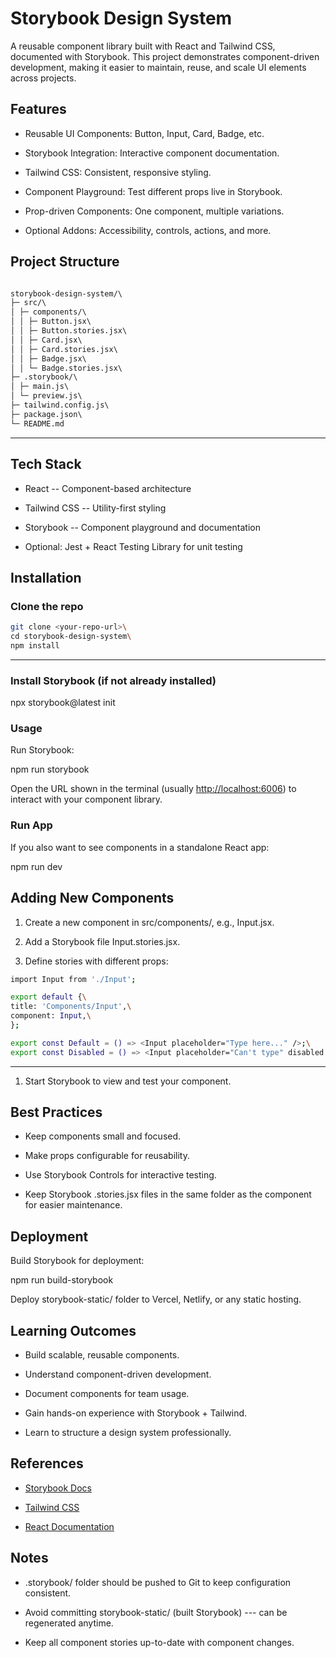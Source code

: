 # Storybook Design System

A reusable component library built with React and Tailwind CSS, documented with Storybook. This project demonstrates component-driven development, making it easier to maintain, reuse, and scale UI elements across projects.

## Features

- Reusable UI Components: Button, Input, Card, Badge, etc.

- Storybook Integration: Interactive component documentation.

- Tailwind CSS: Consistent, responsive styling.

- Component Playground: Test different props live in Storybook.

- Prop-driven Components: One component, multiple variations.

- Optional Addons: Accessibility, controls, actions, and more.

## Project Structure

```txt

storybook-design-system/\
├─ src/\
│ ├─ components/\
│ │ ├─ Button.jsx\
│ │ ├─ Button.stories.jsx\
│ │ ├─ Card.jsx\
│ │ ├─ Card.stories.jsx\
│ │ ├─ Badge.jsx\
│ │ └─ Badge.stories.jsx\
├─ .storybook/\
│ ├─ main.js\
│ └─ preview.js\
├─ tailwind.config.js\
├─ package.json\
└─ README.md

```

---

## Tech Stack

- React -- Component-based architecture

- Tailwind CSS -- Utility-first styling

- Storybook -- Component playground and documentation

- Optional: Jest + React Testing Library for unit testing

## Installation

### Clone the repo

```bash
git clone <your-repo-url>\
cd storybook-design-system\
npm install
```

---

### Install Storybook (if not already installed)

npx storybook@latest init

### Usage

Run Storybook:

npm run storybook

Open the URL shown in the terminal (usually <http://localhost:6006>) to interact with your component library.

### Run App

If you also want to see components in a standalone React app:

npm run dev

## Adding New Components

1. Create a new component in src/components/, e.g., Input.jsx.

2. Add a Storybook file Input.stories.jsx.

3. Define stories with different props:

```bash
import Input from './Input';

export default {\
title: 'Components/Input',\
component: Input,\
};

export const Default = () => <Input placeholder="Type here..." />;\
export const Disabled = () => <Input placeholder="Can't type" disabled />;
```

---

1. Start Storybook to view and test your component.

## Best Practices

- Keep components small and focused.

- Make props configurable for reusability.

- Use Storybook Controls for interactive testing.

- Keep Storybook .stories.jsx files in the same folder as the component for easier maintenance.

## Deployment

Build Storybook for deployment:

npm run build-storybook

Deploy storybook-static/ folder to Vercel, Netlify, or any static hosting.

## Learning Outcomes

- Build scalable, reusable components.

- Understand component-driven development.

- Document components for team usage.

- Gain hands-on experience with Storybook + Tailwind.

- Learn to structure a design system professionally.

## References

- [Storybook Docs](https://storybook.js.org/docs/react/get-started/introduction)

- [Tailwind CSS](https://tailwindcss.com/)

- [React Documentation](https://reactjs.org/docs/getting-started.html)

## Notes

- .storybook/ folder should be pushed to Git to keep configuration consistent.

- Avoid committing storybook-static/ (built Storybook) --- can be regenerated anytime.

- Keep all component stories up-to-date with component changes.
